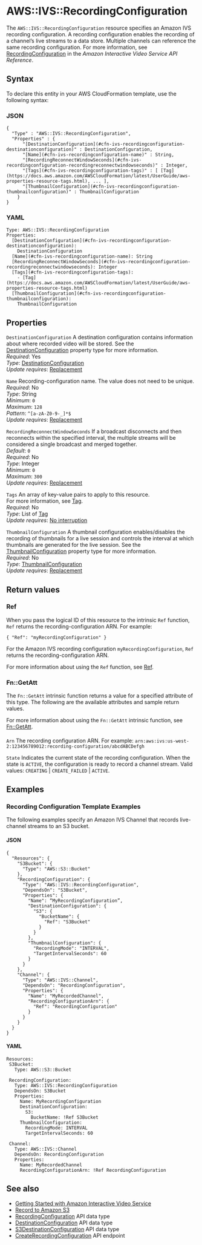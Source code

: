 # AWS::IVS::RecordingConfiguration<a name="aws-resource-ivs-recordingconfiguration"></a>

The `AWS::IVS::RecordingConfiguration` resource specifies an Amazon IVS recording configuration\. A recording configuration enables the recording of a channel’s live streams to a data store\. Multiple channels can reference the same recording configuration\. For more information, see [RecordingConfiguration](https://docs.aws.amazon.com/ivs/latest/APIReference/API_RecordingConfiguration.html) in the _Amazon Interactive Video Service API Reference_\.

## Syntax<a name="aws-resource-ivs-recordingconfiguration-syntax"></a>

To declare this entity in your AWS CloudFormation template, use the following syntax:

### JSON<a name="aws-resource-ivs-recordingconfiguration-syntax.json"></a>

```
{
  "Type" : "AWS::IVS::RecordingConfiguration",
  "Properties" : {
      "[DestinationConfiguration](#cfn-ivs-recordingconfiguration-destinationconfiguration)" : DestinationConfiguration,
      "[Name](#cfn-ivs-recordingconfiguration-name)" : String,
      "[RecordingReconnectWindowSeconds](#cfn-ivs-recordingconfiguration-recordingreconnectwindowseconds)" : Integer,
      "[Tags](#cfn-ivs-recordingconfiguration-tags)" : [ [Tag](https://docs.aws.amazon.com/AWSCloudFormation/latest/UserGuide/aws-properties-resource-tags.html), ... ],
      "[ThumbnailConfiguration](#cfn-ivs-recordingconfiguration-thumbnailconfiguration)" : ThumbnailConfiguration
    }
}
```

### YAML<a name="aws-resource-ivs-recordingconfiguration-syntax.yaml"></a>

```
Type: AWS::IVS::RecordingConfiguration
Properties:
  [DestinationConfiguration](#cfn-ivs-recordingconfiguration-destinationconfiguration):
    DestinationConfiguration
  [Name](#cfn-ivs-recordingconfiguration-name): String
  [RecordingReconnectWindowSeconds](#cfn-ivs-recordingconfiguration-recordingreconnectwindowseconds): Integer
  [Tags](#cfn-ivs-recordingconfiguration-tags):
    - [Tag](https://docs.aws.amazon.com/AWSCloudFormation/latest/UserGuide/aws-properties-resource-tags.html)
  [ThumbnailConfiguration](#cfn-ivs-recordingconfiguration-thumbnailconfiguration):
    ThumbnailConfiguration
```

## Properties<a name="aws-resource-ivs-recordingconfiguration-properties"></a>

`DestinationConfiguration` <a name="cfn-ivs-recordingconfiguration-destinationconfiguration"></a>
A destination configuration contains information about where recorded video will be stored\. See the [ DestinationConfiguration](https://docs.aws.amazon.com/AWSCloudFormation/latest/UserGuide/aws-properties-ivs-recordingconfiguration-destinationconfiguration.html) property type for more information\.  
_Required_: Yes  
_Type_: [DestinationConfiguration](aws-properties-ivs-recordingconfiguration-destinationconfiguration.md)  
_Update requires_: [Replacement](https://docs.aws.amazon.com/AWSCloudFormation/latest/UserGuide/using-cfn-updating-stacks-update-behaviors.html#update-replacement)

`Name` <a name="cfn-ivs-recordingconfiguration-name"></a>
Recording\-configuration name\. The value does not need to be unique\.  
_Required_: No  
_Type_: String  
_Minimum_: `0`  
_Maximum_: `128`  
_Pattern_: `^[a-zA-Z0-9-_]*$`  
_Update requires_: [Replacement](https://docs.aws.amazon.com/AWSCloudFormation/latest/UserGuide/using-cfn-updating-stacks-update-behaviors.html#update-replacement)

`RecordingReconnectWindowSeconds` <a name="cfn-ivs-recordingconfiguration-recordingreconnectwindowseconds"></a>
If a broadcast disconnects and then reconnects within the specified interval, the multiple streams will be considered a single broadcast and merged together\.  
_Default_: `0`  
_Required_: No  
_Type_: Integer  
_Minimum_: `0`  
_Maximum_: `300`  
_Update requires_: [Replacement](https://docs.aws.amazon.com/AWSCloudFormation/latest/UserGuide/using-cfn-updating-stacks-update-behaviors.html#update-replacement)

`Tags` <a name="cfn-ivs-recordingconfiguration-tags"></a>
An array of key\-value pairs to apply to this resource\.  
For more information, see [Tag](https://docs.aws.amazon.com/AWSCloudFormation/latest/UserGuide/aws-properties-resource-tags.html)\.  
_Required_: No  
_Type_: List of [Tag](https://docs.aws.amazon.com/AWSCloudFormation/latest/UserGuide/aws-properties-resource-tags.html)  
_Update requires_: [No interruption](https://docs.aws.amazon.com/AWSCloudFormation/latest/UserGuide/using-cfn-updating-stacks-update-behaviors.html#update-no-interrupt)

`ThumbnailConfiguration` <a name="cfn-ivs-recordingconfiguration-thumbnailconfiguration"></a>
A thumbnail configuration enables/disables the recording of thumbnails for a live session and controls the interval at which thumbnails are generated for the live session\. See the [ThumbnailConfiguration](https://docs.aws.amazon.com/AWSCloudFormation/latest/UserGuide/aws-properties-ivs-recordingconfiguration-thunbnailconfiguration.html) property type for more information\.  
_Required_: No  
_Type_: [ThumbnailConfiguration](aws-properties-ivs-recordingconfiguration-thumbnailconfiguration.md)  
_Update requires_: [Replacement](https://docs.aws.amazon.com/AWSCloudFormation/latest/UserGuide/using-cfn-updating-stacks-update-behaviors.html#update-replacement)

## Return values<a name="aws-resource-ivs-recordingconfiguration-return-values"></a>

### Ref<a name="aws-resource-ivs-recordingconfiguration-return-values-ref"></a>

When you pass the logical ID of this resource to the intrinsic `Ref` function, `Ref` returns the recording\-configuration ARN\. For example:

`{ "Ref": "myRecordingConfiguration" }`

For the Amazon IVS recording configuration `myRecordingConfiguration`, `Ref` returns the recording\-configuration ARN\.

For more information about using the `Ref` function, see [Ref](https://docs.aws.amazon.com/AWSCloudFormation/latest/UserGuide/intrinsic-function-reference-ref.html)\.

### Fn::GetAtt<a name="aws-resource-ivs-recordingconfiguration-return-values-fn--getatt"></a>

The `Fn::GetAtt` intrinsic function returns a value for a specified attribute of this type\. The following are the available attributes and sample return values\.

For more information about using the `Fn::GetAtt` intrinsic function, see [Fn::GetAtt](https://docs.aws.amazon.com/AWSCloudFormation/latest/UserGuide/intrinsic-function-reference-getatt.html)\.

#### <a name="aws-resource-ivs-recordingconfiguration-return-values-fn--getatt-fn--getatt"></a>

`Arn` <a name="Arn-fn::getatt"></a>
The recording configuration ARN\. For example: `arn:aws:ivs:us-west-2:123456789012:recording-configuration/abcdABCDefgh`

`State` <a name="State-fn::getatt"></a>
Indicates the current state of the recording configuration\. When the state is `ACTIVE`, the configuration is ready to record a channel stream\. Valid values: `CREATING` \| `CREATE_FAILED` \| `ACTIVE`\.

## Examples<a name="aws-resource-ivs-recordingconfiguration--examples"></a>

### Recording Configuration Template Examples<a name="aws-resource-ivs-recordingconfiguration--examples--Recording_Configuration_Template_Examples"></a>

The following examples specify an Amazon IVS Channel that records live\-channel streams to an S3 bucket\.

#### JSON<a name="aws-resource-ivs-recordingconfiguration--examples--Recording_Configuration_Template_Examples--json"></a>

```
{
  "Resources": {
    "S3Bucket": {
      "Type": "AWS::S3::Bucket"
    },
    "RecordingConfiguration": {
      "Type": "AWS::IVS::RecordingConfiguration",
      "DependsOn": "S3Bucket",
      "Properties": {
        "Name": “MyRecordingConfiguration”,
        "DestinationConfiguration": {
          "S3": {
            "BucketName": {
              "Ref": "S3Bucket"
            }
          }
        },
        "ThumbnailConfiguration": {
          "RecordingMode": "INTERVAL",
          "TargetIntervalSeconds": 60
        }
      }
    },
    "Channel": {
      "Type": "AWS::IVS::Channel",
      "DependsOn": "RecordingConfiguration",
      "Properties": {
        "Name": "MyRecordedChannel",
        "RecordingConfigurationArn": {
          "Ref": "RecordingConfiguration"
        }
      }
    }
  }
}
```

#### YAML<a name="aws-resource-ivs-recordingconfiguration--examples--Recording_Configuration_Template_Examples--yaml"></a>

```
Resources:
 S3Bucket:
   Type: AWS::S3::Bucket

 RecordingConfiguration:
   Type: AWS::IVS::RecordingConfiguration
   DependsOn: S3Bucket
   Properties:
     Name: MyRecordingConfiguration
     DestinationConfiguration:
       S3:
         BucketName: !Ref S3Bucket
     ThumbnailConfiguration:
       RecordingMode: INTERVAL
       TargetIntervalSeconds: 60

 Channel:
   Type: AWS::IVS::Channel
   DependsOn: RecordingConfiguration
   Properties:
     Name: MyRecordedChannel
     RecordingConfigurationArn: !Ref RecordingConfiguration
```

## See also<a name="aws-resource-ivs-recordingconfiguration--seealso"></a>

- [Getting Started with Amazon Interactive Video Service](https://docs.aws.amazon.com/ivs/latest/userguide/GSIVS.html)
- [Record to Amazon S3](https://docs.aws.amazon.com/ivs/latest/userguide/record-to-S3.html)
- [RecordingConfiguration](https://docs.aws.amazon.com/ivs/latest/APIReference/API_RecordingConfiguration.html) API data type
- [DestinationConfiguration](https://docs.aws.amazon.com/ivs/latest/APIReference/API_DestinationConfiguration.html) API data type
- [S3DestinationConfiguration](https://docs.aws.amazon.com/ivs/latest/APIReference/API_S3DestinationConfiguration.html) API data type
- [CreateRecordingConfiguration](https://docs.aws.amazon.com/ivs/latest/APIReference/API_CreateRecordingConfiguration.html) API endpoint

